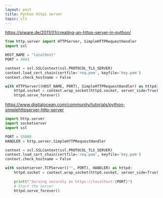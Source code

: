 ```yaml
---
layout: post
title: Python https server
topic: cli
---
```


<https://piware.de/2011/01/creating-an-https-server-in-python/>

```python
from http.server import HTTPServer, SimpleHTTPRequestHandler
import ssl

HOST_NAME = "localhost"
PORT = 4443

context = ssl.SSLContext(ssl.PROTOCOL_TLS_SERVER)
context.load_cert_chain(certfile='req.pem', keyfile='key.pem')
context.check_hostname = False

with HTTPServer((HOST_NAME, PORT), SimpleHTTPRequestHandler) as httpd:
    httpd.socket = context.wrap_socket(httpd.socket, server_side=True)
    httpd.serve_forever()
```


<https://www.digitalocean.com/community/tutorials/python-simplehttpserver-http-server>

```python
import http.server
import socketserver
import ssl

PORT = 55000
HANDLER = http.server.SimpleHTTPRequestHandler

context = ssl.SSLContext(ssl.PROTOCOL_TLS_SERVER)
context.load_cert_chain(certfile='req.pem', keyfile='key.pem')
context.check_hostname = False

with socketserver.TCPServer(("", PORT), HANDLER) as httpd:
    httpd.socket = context.wrap_socket(httpd.socket, server_side=True)
    
    print(f"Serving securely on https://localhost:{PORT}")
    # Start the server
    httpd.serve_forever()
```
